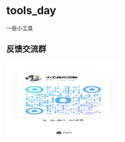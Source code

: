# tools_day
一些小工具

## 反馈交流群

<img src="https://github.com/dlb-shy/tools_day/blob/main/qrcode_1723244167092.jpg" width="300" height="200" alt="qq群">
